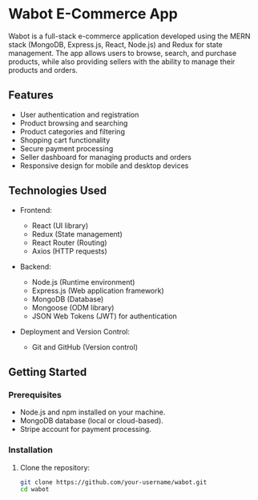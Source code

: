 # Wabot E-Commerce App

Wabot is a full-stack e-commerce application developed using the MERN stack (MongoDB, Express.js, React, Node.js) and Redux for state management. The app allows users to browse, search, and purchase products, while also providing sellers with the ability to manage their products and orders.

## Features

- User authentication and registration
- Product browsing and searching
- Product categories and filtering
- Shopping cart functionality
- Secure payment processing
- Seller dashboard for managing products and orders
- Responsive design for mobile and desktop devices

## Technologies Used

- Frontend:
  - React (UI library)
  - Redux (State management)
  - React Router (Routing)
  - Axios (HTTP requests)
  
- Backend:
  - Node.js (Runtime environment)
  - Express.js (Web application framework)
  - MongoDB (Database)
  - Mongoose (ODM library)
  - JSON Web Tokens (JWT) for authentication
  
- Deployment and Version Control:
  - Git and GitHub (Version control)

## Getting Started

### Prerequisites

- Node.js and npm installed on your machine.
- MongoDB database (local or cloud-based).
- Stripe account for payment processing.

### Installation

1. Clone the repository:
   ```sh
   git clone https://github.com/your-username/wabot.git
   cd wabot
